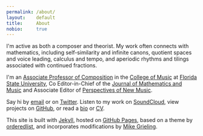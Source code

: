 ```yaml
---
permalink: /about/
layout:    default
title:     About
nobio:     true
---
```


I'm active as both a composer and theorist. My work often connects with mathematics, including self-similarity and infinite canons, quotient spaces and voice leading, calculus and tempo, and aperiodic rhythms and tilings associated with continued fractions.

I'm an [Associate Professor of Composition][FacultyPage] in the [College of Music][COM] at [Florida State University][FSU], Co Editor-in-Chief of the [Journal of Mathematics and Music][JMM] and Associate Editor of [Perspectives of New Music][Perspectives]. 

Say hi by [email][gmail] or on [Twitter][twitter]. Listen to my work on [SoundCloud][soundcloud], view projects on [GitHub][github], or read a [bio](/about/bio/) or [CV](/img/pdfs/cv.pdf).

This site is built with [Jekyll][jekyll], hosted on [GitHub Pages][pages], based on a theme by [orderedlist][minimal], and incorporates modifications by [Mike Grieling][pixelcog].


[FacultyPage]: http://www.music.fsu.edu/Faculty-and-Staff/Faculty/Clifton-Callender
[COM]: http://music.fsu.edu
[FSU]: http://fsu.edu
[Perspectives]: http://www.perspectivesofnewmusic.org
[JMM]: http://www.tandfonline.com/loi/tmam20?#.VD8oFYvF9p1
[jekyll]: http://jekyllrb.com
[pages]: http://pages.github.com
[soundcloud]: http://soundcloud.com/cliftoncallender
[github]: https://github.com/cliftoncallender
[gmail]: mailto:clifton.callender@gmail.com
[twitter]: https://twitter.com/cliffcallender
[minimal]: https://github.com/orderedlist
[pixelcog]: https://github.com/pixelcog/pixelcog.github.io